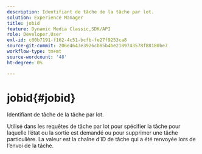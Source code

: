 ```yaml
---
description: Identifiant de tâche de la tâche par lot.
solution: Experience Manager
title: jobid
feature: Dynamic Media Classic,SDK/API
role: Developer,User
exl-id: c00b7191-f162-4c51-bcfb-fe27f9253ca8
source-git-commit: 206e4643e3926cb85b4be2189743578f88180be7
workflow-type: tm+mt
source-wordcount: '48'
ht-degree: 0%

---
```


# jobid{#jobid}

Identifiant de tâche de la tâche par lot.

Utilisé dans les requêtes de tâche par lot pour spécifier la tâche pour laquelle l’état ou la sortie est demandé ou pour supprimer une tâche particulière. La valeur est la chaîne d’ID de tâche qui a été renvoyée lors de l’envoi de la tâche.

